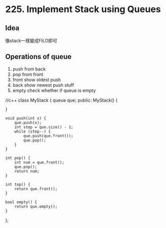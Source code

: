 # 225. Implement Stack using Queues

## Idea 
像stack一樣變成FILO即可

## Operations of queue
1. push from back 
2. pop from front
3. front show oldest push
4. back show newest push stuff
5. empty check whether if queue is empty

//c++
class MyStack {
    queue<int> que;
public:
    MyStack() {
        
    }
    
    void push(int x) {
        que.push(x);
        int step = que.size() - 1;
        while (step--) {
            que.push(que.front());
            que.pop();
        }
    }
    
    int pop() {
        int num = que.front();
        que.pop();
        return num;
    }
    
    int top() {
        return que.front();
    }
    
    bool empty() {
        return que.empty();
    }
};

